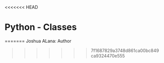 <<<<<<< HEAD
# Python - Classes
=======
Joshua ALana: Author
>>>>>>> 7f1687829a3748d861ca00bc849ca9324470e555

